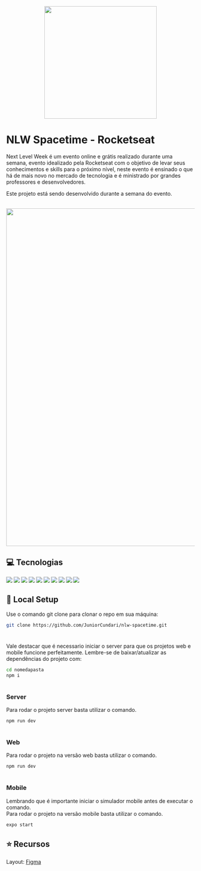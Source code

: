 <div align="center">
  <img width="300px" src="https://github.com/Edlavio/NLW-Spacetime/assets/79201879/e14a7561-bcae-4490-805c-7eaa6e6839d6"/></br>
</div>

# NLW Spacetime - Rocketseat

Next Level Week é um evento online e grátis realizado durante uma semana, evento idealizado pela Rocketseat com o objetivo de levar seus conhecimentos e skills para o próximo nível, neste evento é ensinado o que há de mais novo no mercado de tecnologia e é ministrado por grandes professores e desenvolvedores.

Este projeto está sendo desenvolvido durante a semana do evento.<br /><br />

<div align="center" >
  <img width="900px" src="https://github.com/Edlavio/NLW-Spacetime/assets/79201879/ef04b312-eaa1-47f0-a0ec-d1b59fdd9bf0" />
</div>

## :computer: Tecnologias
<div>
  <img src="https://img.shields.io/badge/typescript-3178C6?style=for-the-badge&logo=typescript&logoColor=white" />
    <img src="https://img.shields.io/badge/Node.js-20232A?style=for-the-badge&logo=Node.js" />
    <img src="https://img.shields.io/badge/Fastify-000000?style=for-the-badge&logo=fastify" />
    <img src="https://img.shields.io/badge/-black?style=for-the-badge&logo=insomnia&logoColor=5849BE" />
    <img src="https://img.shields.io/badge/Prisma-3982CE?style=for-the-badge&logo=Prisma&logoColor=white" />
    <img src="https://img.shields.io/badge/Next-black?style=for-the-badge&logo=next.js&logoColor=white" />
    <img src="https://img.shields.io/badge/Tailwind_CSS-38B2AC?style=for-the-badge&logo=tailwind-css&logoColor=white" />
    <img src="https://img.shields.io/badge/React Native-20232A?style=for-the-badge&logo=react&logoColor=61DAFB" />
    <img src="https://img.shields.io/badge/Expo-000020?style=for-the-badge&logo=expo&logoColor=BCC3CD" />
  <img src="https://img.shields.io/badge/figma-%23F24E1E.svg?style=for-the-badge&logo=figma&logoColor=white" />
</div>

## :dart: Local Setup
Use o comando git clone para clonar o repo em sua máquina:
  
```bash
git clone https://github.com/JuniorCundari/nlw-spacetime.git
```
#
Vale destacar que é necessario iniciar o server para que os projetos web e mobile funcione perfeitamente.
Lembre-se de baixar/atualizar as dependências do projeto com:

```bash
cd nomedapasta
npm i
```
#
### Server
Para rodar o projeto server basta utilizar o comando.
```bash
npm run dev
```
#
### Web
Para rodar o projeto na versão web basta utilizar o comando.
```bash
npm run dev
```
#
### Mobile
Lembrando que é importante iniciar o simulador mobile antes de executar o comando.<br />
Para rodar o projeto na versão mobile basta utilizar o comando.

```bash
expo start
```

## :star: Recursos
Layout:
[Figma](https://www.figma.com/community/file/1240070456276424762)

